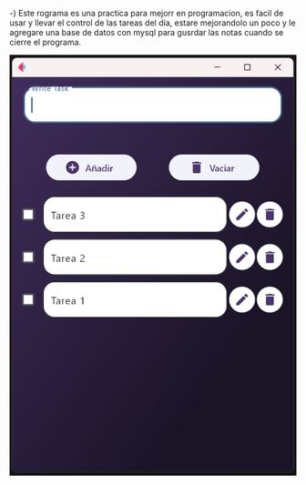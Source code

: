 -) Este rograma es una practica para mejorr en programacion, es facil de usar y llevar el control de las tareas del día, estare mejorandolo un poco y le agregare una base de datos con mysql para gusrdar las notas cuando se cierre el programa.


![imagen del programa](assets/img_preview.png)
